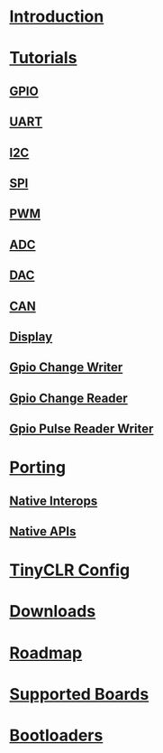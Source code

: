 # [Introduction](intro.md)

# [Tutorials](tutorials/intro.md)
## [GPIO](tutorials/gpio.md)
## [UART](tutorials/uart.md)
## [I2C](tutorials/i2c.md)
## [SPI](tutorials/spi.md)
## [PWM](tutorials/pwm.md)
## [ADC](tutorials/adc.md)
## [DAC](tutorials/dac.md)
## [CAN](tutorials/can.md)
## [Display](tutorials/display.md)
## [Gpio Change Writer](tutorials/gpiochangewriter.md)
## [Gpio Change Reader](tutorials/gpiochangereader.md)
## [Gpio Pulse Reader Writer](tutorials/gpiopulsereaderwriter.md)


# [Porting](porting/intro.md)
## [Native Interops](porting/native_interops.md)
## [Native APIs](porting/native_apis.md)

# [TinyCLR Config](tinyclr_config.md)
# [Downloads](downloads.md)
# [Roadmap](roadmap.md)
# [Supported Boards](boards/intro.md)
# [Bootloaders](loaders/intro.md)
